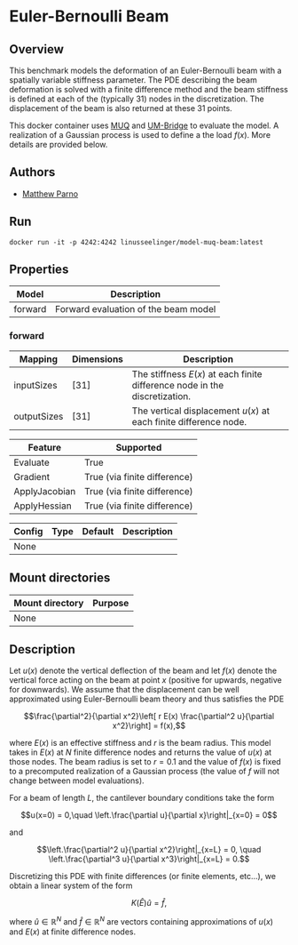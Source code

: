 # Euler-Bernoulli Beam

## Overview
This benchmark models the deformation of an Euler-Bernoulli beam with a spatially variable stiffness parameter.  The PDE describing the beam deformation is solved with a finite difference method and the beam stiffness is defined at each of the (typically 31) nodes in the discretization.  The displacement of the beam is also returned at these 31 points.

This docker container uses [MUQ](https://mituq.bitbucket.io/source/_site/index.html) and [UM-Bridge](https://github.com/UM-Bridge/umbridge/tree/main) to evaluate the model.  A realization of a Gaussian process is used to define a the load $f(x)$.  More details are provided below.

## Authors
- [Matthew Parno](mailto:matthew.d.parno@dartmouth.edu)

## Run
```
docker run -it -p 4242:4242 linusseelinger/model-muq-beam:latest
```

## Properties
Model | Description
---|---
forward | Forward evaluation of the beam model

### forward
Mapping | Dimensions | Description
---|---|---
inputSizes | [31] | The stiffness $E(x)$ at each finite difference node in the discretization.
outputSizes | [31] | The vertical displacement $u(x)$ at each finite difference node.

Feature | Supported
---|---
Evaluate | True
Gradient | True (via finite difference)
ApplyJacobian | True (via finite difference)
ApplyHessian | True (via finite difference)

Config | Type | Default | Description
---|---|---|---
None | | |

## Mount directories
Mount directory | Purpose
---|---
None |

## Description

Let $u(x)$ denote the vertical deflection of the beam and let $f(x)$ denote the vertical force acting on the beam at point $x$ (positive for upwards, negative for downwards).  We assume that the displacement can be well approximated using Euler-Bernoulli beam theory and thus satisfies the PDE

$$\frac{\partial^2}{\partial x^2}\left[ r E(x) \frac{\partial^2 u}{\partial x^2}\right] = f(x),$$

where $E(x)$ is an effective stiffness and $r$ is the beam radius.  This model takes in $E(x)$ at $N$ finite difference nodes and returns the value of $u(x)$ at those nodes.   The beam radius is set to $r=0.1$ and the value of $f(x)$ is fixed to a precomputed realization of a Gaussian process (the value of $f$ will not change between model evaluations).

For a beam of length $L$, the cantilever boundary conditions take the form

$$u(x=0) = 0,\quad \left.\frac{\partial u}{\partial x}\right|_{x=0} = 0$$

and

$$\left.\frac{\partial^2 u}{\partial x^2}\right|_{x=L} = 0, \quad  \left.\frac{\partial^3 u}{\partial x^3}\right|_{x=L} = 0.$$

Discretizing this PDE with finite differences (or finite elements, etc...), we obtain a linear system of the form

$$K(\hat{E})\hat{u} = \hat{f},$$

where $\hat{u}\in\mathbb{R}^N$ and $\hat{f}\in\mathbb{R}^N$ are vectors containing approximations of $u(x)$ and $E(x)$ at finite difference nodes.

